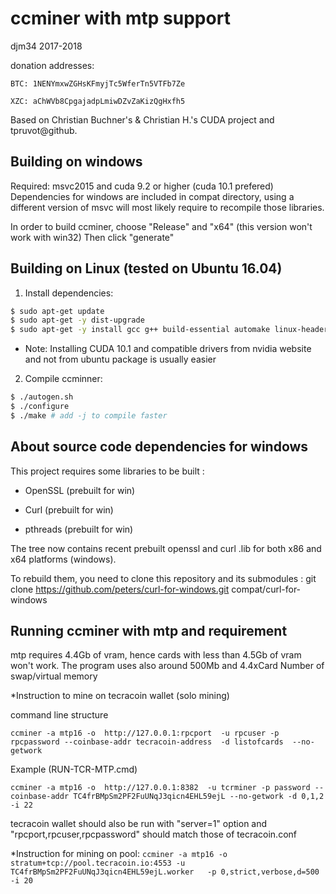ccminer with mtp support
========================
djm34 2017-2018

donation addresses:

	BTC: 1NENYmxwZGHsKFmyjTc5WferTn5VTFb7Ze

	XZC: aChWVb8CpgajadpLmiwDZvZaKizQgHxfh5

Based on Christian Buchner's &amp; Christian H.'s CUDA project and tpruvot@github.


Building on windows
-------------------

Required: msvc2015 and cuda 9.2 or higher (cuda 10.1 prefered)
Dependencies for windows are included in compat directory, using a different version of msvc will most likely require to recompile those libraries.

In order to build ccminer, choose "Release" and "x64" (this version won't work with win32)
Then click "generate"

Building on Linux (tested on Ubuntu 16.04)
------------------------------------------
1. Install dependencies:
```bash
$ sudo apt-get update
$ sudo apt-get -y dist-upgrade
$ sudo apt-get -y install gcc g++ build-essential automake linux-headers-$(uname -r) git gawk libcurl4-openssl-dev libjansson-dev xorg libc++-dev libgmp-dev python-dev
```
* Note: Installing CUDA 10.1 and compatible drivers from nvidia website and not from ubuntu package is usually easier
2. Compile ccminner:
```bash
$ ./autogen.sh
$ ./configure
$ ./make # add -j to compile faster
```

About source code dependencies for windows
------------------------------------------

This project requires some libraries to be built :

- OpenSSL (prebuilt for win)

- Curl (prebuilt for win)

- pthreads (prebuilt for win)

The tree now contains recent prebuilt openssl and curl .lib for both x86 and x64 platforms (windows).

To rebuild them, you need to clone this repository and its submodules :
    git clone https://github.com/peters/curl-for-windows.git compat/curl-for-windows


Running ccminer with mtp and requirement
----------------------------------------

mtp requires 4.4Gb of vram, hence cards with less than 4.5Gb of vram won't work.
The program uses also around 500Mb and 4.4xCard Number of swap/virtual memory

*Instruction to mine on tecracoin wallet (solo mining)

command line structure

`ccminer -a mtp16 -o  http://127.0.0.1:rpcport  -u rpcuser -p rpcpassword --coinbase-addr tecracoin-address  -d listofcards  --no-getwork`

Example (RUN-TCR-MTP.cmd)

`ccminer -a mtp16 -o  http://127.0.0.1:8382  -u tcrminer -p password --coinbase-addr TC4frBMpSm2PF2FuUNqJ3qicn4EHL59ejL --no-getwork -d 0,1,2 -i 22`


tecracoin wallet should also be run with "server=1" option and "rpcport,rpcuser,rpcpassword" should match those of tecracoin.conf


*Instruction for mining on pool: 
`ccminer -a mtp16 -o stratum+tcp://pool.tecracoin.io:4553 -u TC4frBMpSm2PF2FuUNqJ3qicn4EHL59ejL.worker   -p 0,strict,verbose,d=500 -i 20`











